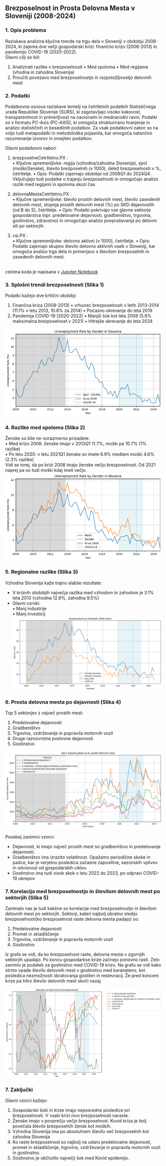 ## Brezposelnost in Prosta Delovna Mesta v Sloveniji (2008-2024)

### 1. Opis problema
Raziskava analizira ključne trende na trgu dela v Sloveniji v obdobju 2008-2024,
ki zajema dve večji gospodarski krizi: finančno krizo (2008-2013) in pandemijo COVID-19 (2020-2022).<br/>
Glavni cilji so bili:
1. Analizirati razlike v brezposelnosti
    • Med spoloma
    • Med regijama (vhodna in zahodna Slovenija)
2. Proučiti povezavo med brezposelnostjo in razpoložljivostjo delovnih mest

### 2. Podatki
Podatkovna osnova raziskave temelji na četrtletnih podatkih Statističnega urada Republike Slovenije (SURS), ki zagotavljajo visoko kakovost, transparentnost in primerljivost na nacionalni in mednarodni ravni. Podatki so v formatu PC-Axis (PC-AXIS), ki omogoča strukturirano hranjenje in analizo statističnih in besedilnih podatkov. Za vsak podatkovni nabor so na voljo tudi metapodatki in metodološka pojasnila, kar omogoča natančno razumevanje izvorov in omejitev podatkov.

Glavni podatkovni nabori

1. brezposelneCetrtletno.PX :  
    • Ključne spremenljivke: regija (vzhodna/zahodna Slovenija), spol (moški/ženske), število brezposelnih (v 1000), delež brezposelnosti v %, četrtletje.
    • Opis: Podatki zajemajo obdobje od 2008Q1 do 2024Q4. Vključujejo tudi podatke o trajanju brezposelnosti in omogočajo analizo razlik med regijami in spoloma skozi čas.

2. delovnaMestaCetrtletno.PX :<br/>
    • Ključne spremenljivke: število prostih delovnih mest, število zasedenih delovnih mest, stopnja prostih delovnih mest (%) po SKD dejavnostih (od B do S),             četrtletje.
    • Opis: Podatki pokrivajo vse glavne sektorje gospodarstva (npr. predelovalne dejavnosti, gradbeništvo, trgovina, gostinstvo, zdravstvo) in omogočajo analizo                povpraševanja po delovni sili po sektorjih.
3. vsi.PX :<br/>
    • Ključne spremenljivke: delovno aktivni (v 1000), četrtletje.
    • Opis: Podatki zajemajo skupno število delovno aktivnih oseb v Sloveniji, kar omogoča analizo trga dela in primerjavo s številom brezposelnih in zasedenih delovnih mest.
   

<br> celotna koda je napisana v [Jupyter Notebook](https://github.com/KekecD/PR255/blob/main/projekt.ipynb)
### 3. Splošni trendi brezposelnosti (Slika 1)
Podatki kažejo dve kritični obdobji:
1. Finančna kriza (2008-2013)
    • vrhunec brezposelnosti v letih 2013-2014 (11.1% v letu 2013, 10.8% za 2014)
    • Počasno okrevanje do leta 2019
2. Pandemija COVID-19 (2020-2022)
    • Manjši šok kot leta 2008 (5.6% maksimalna brezposelnost v 2021)
    • Hitrejše okrevanje do leta 2024

![Graf brezposelnosti v Sloveniji](slike%2FBrezposelnostSkupaj.png)

### 4. Razlike med spoloma (Slika 2)
Ženske so bile ne-sorazmerno prizadete:<br/>
    • Med krizo 2008: ženske imajo v 2013Q1 11.7%, moški pa 10.7% (1% razlike)<br/>
    • Po letu 2020: v letu 2021Q1 ženske so imele 6.9% medtem moški 4.6% (2.3% razlike)<br>
Vidi se torej, da po krizi 2008 imajo ženske večjo brezposelnost. Od 2021 naprej pa so tudi moški kdaj imeli večjo.
![Graf brezposelnosti za spola v Sloveniji](slike%2FBrezposelniSpoli.png)
    
### 5. Regionalne razlike (Slika 3)
Vzhodna Slovenija kaže trajno slabše rezultate:
- V kriznih obdobjih največja razlika med vzhodom in zahodom je 3.1% leta 2013 (vzhodna 12.6%, zahodna 9.5%)
- Glavni vzroki:<br/>
    • Manj industrije<br/>
    • Manj investicij<br/>
![Graf brezposelnosti za regije v Sloveniji](slike%2FBrezposelniRegije.png)

### 6. Prosta delovna mesta po dejavnosti (Slika 4)
Top 5 sektorjev z največ prostih mest:
1. Predelovalne dejavnosti
2. Gradbeništvo
3. Trgovina, vzdrževanje in popravila motornih vozil
4. Druge raznovrstne poslovne dejavnosti
5. Gostinstvo

![graf z top 5 sektorjev z največ prostih mest](slike%2FProstaDelovnaMestaO.png)

Posebej zanimivi vzorci:
- Dejavnosti, ki imajo največ prostih mest so gradbeništvo in predelovanje dejavnosti.
- Gradbeništvo ima izrazito volatilnost. Opažamo periodične skoke in padce, kar je verjetno posledica začasne zaposlitve, sezonskih vplivov in odvisnost od gospodarskih ciklov.
- Gostinstvo ima tudi visok skok v letu 2022 do 2023, po odpravi COVID-19 ukrepov

### 7. Korelacija med brezposelnostjo in številom delovnih mest po sektorjih (Slika 5)
Zanimalo nas je tudi kakšne so korelacije med brezposelnostjo in številom delovnih mest po sektorjih. Sektorji, kateri najbolj obratno sledijo brezposelnosti(ko brezposelnost raste delovna mesta padajo) so:
1. Predelovalne dejavnosti
2. Promet in skladiščenje
3. Trgovina, vzdrževanje in popravila motornih vozil
4. Gostinstvo

Iz grafa se vidi, da ko brezposelnost raste, delovna mesta v zgornjih sektorjih upadajo. Po koncu gospodarkse krize začnejo ponovno rasti. Zelo zanimiv je podatek za gostinstvo med COVID-19 krizo. Na grafu se vidi kako strmo vpade število delovnih mest v gostinstvu med karaneteno, kot posledica nezmožnosti obratovanja gostilen in restevracij. Že pred koncem krize pa hitro število delovnih mest skoči nazaj. 

![korelacija.png](slike%2Fkorelacija.png)

### 7. Zaključki
Glavni vzorci kažejo:

[//]: # (1. Močno povezanost med gospodarskimi šoki in brezposelnostjo)

[//]: # (2. Trajne regionalne neenakosti)

[//]: # (3. Sektorske posebnosti)
1. Gospodarski šoki in krize imajo neposredne posledice pri brezposelnosti. V vsaki krizi nivo brezposelnosti naraste.
2. Ženske imajo v povprečju večjo brezposelnost. Kovid kriza je bolj povečala število brezposelnih žensk kot moških.
3. Vzhodna Slovenija ima po absolutnem številu več brezposelnih kot zahodna Slovenija
4. Ko raste brezposelnost so najbolj na udaru predelovalne dejavnosti, promet in skladiščenje, trgovina, vzdrževanje in popravila motornih vozil in gostinstno.
5. Gostinstvo je občtutilo največji šok med Kovid epidemijo.
